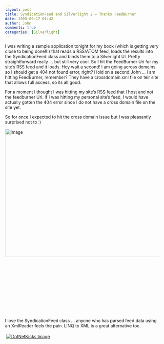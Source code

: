 ```yaml
---
layout: post
title: SyndicationFeed and Silverlight 2 – Thanks FeedBurner
date: 2008-09-17 01:42
author: John
comments: true
categories: [Silverlight]
---
```

<p>I was writing a sample application tonight for my book (which is getting very close to being done!!!) that reads a RSS/ATOM feed, loads the results into the SyndicationFeed class and binds them to a Silverlight UI. Pretty straightforward really &hellip; but still very cool. So I hit the FeedBurner Uri for my site&rsquo;s RSS feed and it loads. Hey wait a second! I am going across domains so I should get a 404 not found error, right? Hold on a second John &hellip; I am hitting FeedBurner, remember? They have a crossdomain.xml file on teir site that allows full access, so its all good.</p>
<p>For a moment I thought I was hitting my site&rsquo;s RSS feed that I host and not the feedburner Uri. If I was hitting my personal site&rsquo;s feed, I would have actually gotten the 404 error since I do not have a cross domain file on the site yet.</p>
<p>So for once I expected to hit the cross domain issue but I was pleasantly surprised not to :)</p>
<p><img title="image" style="border-right: 0px; border-top: 0px; border-left: 0px; border-bottom: 0px" height="420" alt="image" width="507" border="0" src="http://images.johnpapa.net/wp-content/uploads/files/media/image/WindowsLiveWriter/80d9726780b4_163E/image_3.png" /></p>
<p>&nbsp;</p>
<p>&nbsp;</p>
<p>&nbsp;</p>
<p>&nbsp;</p>
<p>&nbsp;</p>
<p>&nbsp;</p>
<p>I love the SyndicationFeed class &hellip; anyone who has parsed feed data using an XmlReader feels the pain. LINQ to XML is a great alternative too.</p>
<div class="wlWriterHeaderFooter" style="padding-right: 4px; padding-left: 4px; padding-bottom: 4px; margin: 0px; padding-top: 4px; text-align: left"><a href="http://www.dotnetkicks.com/kick/?url=/data-services-with-silverlight-2/syndicationfeed-and-silverlight-2-ndash-thanks-feedburner/"><img alt="DotNetKicks Image" border="0" src="http://www.dotnetkicks.com/Services/Images/KickItImageGenerator.ashx?url=/data-services-with-silverlight-2/syndicationfeed-and-silverlight-2-ndash-thanks-feedburner/&amp;bgcolor=0080C0&amp;fgcolor=FFFFFF&amp;border=000000&amp;cbgcolor=D4E1ED&amp;cfgcolor=000000" /></a></div>
<div class="wlWriterHeaderFooter" style="padding-right: 4px; padding-left: 4px; padding-bottom: 4px; margin: 0px; padding-top: 4px; text-align: left"><script type="text/javascript">var dzone_url = '/data-services-with-silverlight-2/syndicationfeed-and-silverlight-2-ndash-thanks-feedburner/'; var dzone_title = 'SyndicationFeed and Silverlight 2 – Thanks FeedBurner'; var dzone_blurb = 'SyndicationFeed and Silverlight 2 – Thanks FeedBurner'; var dzone_style = '2';</script><script language="javascript" src="http://widgets.dzone.com/widgets/zoneit.js"></script></div>

